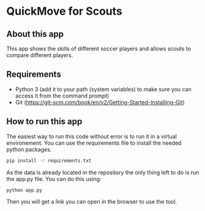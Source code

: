 # QuickMove for Scouts

## About this app

This app shows the skills of different soccer players and allows scouts to compare 
different players.

## Requirements

* Python 3 (add it to your path (system variables) to make sure you can access it from the command prompt)
* Git (https://git-scm.com/book/en/v2/Getting-Started-Installing-Git)

## How to run this app

The easiest way to run this code without error is to run it in a virtual environement.
You can use the requirements file to install the needed python packages.

```bash
pip install -r requirements.txt
```

As the data is already located in the repository the only thing left to do
is run the app.py file. You can do this using:

```bash
python app.py
```

Then you will get a link you can open in the browser to use the tool.
